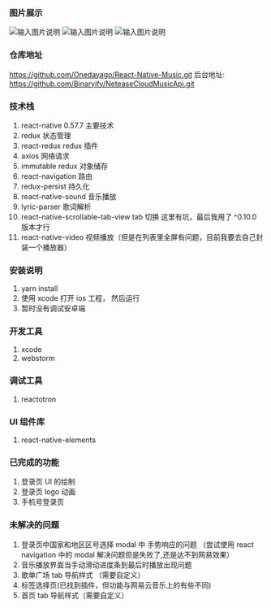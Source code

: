 ### 图片展示
![输入图片说明](https://images.gitee.com/uploads/images/2020/0317/164900_6228db23_2093191.gif "Mar-17-2020 16-48-47.gif")
![输入图片说明](https://images.gitee.com/uploads/images/2020/0317/164539_fe224162_2093191.gif "Mar-17-2020 16-45-21.gif")
![输入图片说明](https://images.gitee.com/uploads/images/2020/0317/164632_7a6c3033_2093191.gif "Mar-17-2020 16-46-18.gif")

### 仓库地址
https://github.com/Onedayago/React-Native-Music.git
后台地址: https://github.com/Binaryify/NeteaseCloudMusicApi.git
### 技术栈
1. react-native 0.57.7 主要技术
2. redux 状态管理
3. react-redux redux 插件
4. axios 网络请求
5. immutable redux 对象储存
6. react-navigation 路由
7. redux-persist 持久化
8. react-native-sound 音乐播放
9. lyric-parser 歌词解析
10. react-native-scrollable-tab-view  tab 切换   这里有坑，最后我用了 ^0.10.0 版本才行
11. react-native-video 视频播放（但是在列表里全屏有问题，目前我要去自己封装一个播放器）

### 安装说明
1. yarn install
2. 使用 xcode 打开 ios 工程， 然后运行
3. 暂时没有调试安卓端

### 开发工具
1. xcode
2. webstorm

### 调试工具
1. reactotron

### UI 组件库
1. react-native-elements

### 已完成的功能
1. 登录页 UI 的绘制
2. 登录页 logo 动画
3. 手机号登录页


### 未解决的问题 
1. 登录页中国家和地区区号选择 modal 中 手势响应的问题 （尝试使用 react navigation 中的 modal 解决问题但是失败了,还是达不到网易效果）
2. 音乐播放界面当手动滑动进度条到最后时播放出现问题
3. 歌单广场 tab 导航样式 （需要自定义）
4. 标签选择页(已找到插件，但功能与网易云音乐上的有些不同)
5. 首页 tab 导航样式（需要自定义）


